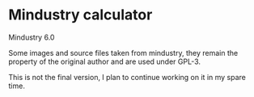 # Mindustry calculator
Mindustry 6.0

Some images and source files taken from mindustry, they remain the property of the original author and are used under GPL-3.


This is not the final version, I plan to continue working on it in my spare time.
